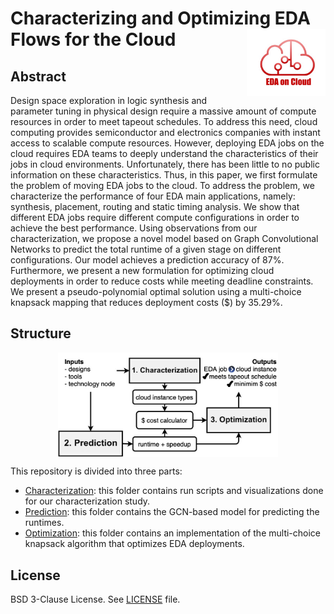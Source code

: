 # Characterizing and Optimizing EDA Flows for the Cloud <img align="right" width="25%" src="doc/img/eda-on-cloud.jpg">

## Abstract

Design space exploration in logic synthesis and parameter tuning in physical design require a massive amount of compute resources in order to meet tapeout schedules. To address this need, cloud computing provides semiconductor and electronics companies with instant access to scalable compute resources. However, deploying EDA jobs on the cloud requires EDA teams to deeply understand the characteristics of their jobs in cloud environments. Unfortunately, there has been little to no public information on these characteristics. Thus, in this paper, we first formulate the problem of moving EDA jobs to the cloud. To address the problem, we characterize the performance of four EDA main applications, namely: synthesis, placement, routing and static timing analysis. We show that different EDA jobs require different compute configurations in order to achieve the best performance. Using observations from our characterization, we propose a novel model based on Graph Convolutional Networks to predict the total runtime of a given stage on different configurations. Our model achieves a prediction accuracy of 87%. Furthermore, we present a new formulation for optimizing cloud deployments in order to reduce costs while meeting deadline constraints. We present a pseudo-polynomial optimal solution using a multi-choice knapsack mapping that reduces deployment costs ($) by 35.29%. 


## Structure

<img src="doc/img/eda-on-cloud-structure.jpg" width="70%" style="display: block;  margin: 0 auto;">

This repository is divided into three parts:

* [Characterization](1_characterization): this folder contains run scripts and visualizations done for our characterization study.
* [Prediction](2_prediction): this folder contains the GCN-based model for predicting the runtimes.
* [Optimization](3_optimization): this folder contains an implementation of the multi-choice knapsack algorithm that optimizes EDA deployments.

## License
BSD 3-Clause License. See [LICENSE](LICENSE) file.
